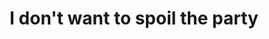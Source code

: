 ---
ee_id: '38'
site: '1'
type: '2'
long_id: 2007-020 I don't want to spoil the party
url: 2007-020-i-dont-want-to-spoil-the-party
title: I don't want to spoil the party
year: '2007'
medium: Video
commission:
add_credit:
dims:
pitch: "​Beatles 1st US press conference with an additional laser porter between Paul's
  eyes."
ps:
live_url:
related:
youtube:
imgs: spoil-party-2007-020-install-database-ih_1.jpg
subheading:
year2: '2007'
download:
add_credits:
related_code:
layout: things-i-made
---